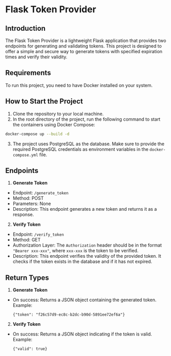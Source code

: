 # Flask Token Provider

## Introduction
The Flask Token Provider is a lightweight Flask application that provides two endpoints for generating and validating tokens. This project is designed to offer a simple and secure way to generate tokens with specified expiration times and verify their validity.

## Requirements
To run this project, you need to have Docker installed on your system.

## How to Start the Project
1. Clone the repository to your local machine.
2. In the root directory of the project, run the following command to start the containers using Docker Compose:


 ```bash
docker-compose up --build -d
```

3. The project uses PostgreSQL as the database. Make sure to provide the required PostgreSQL credentials as environment variables in the `docker-compose.yml` file.

## Endpoints
1. **Generate Token**

- Endpoint: `/generate_token`
- Method: POST
- Parameters: None
- Description: This endpoint generates a new token and returns it as a response.

2. **Verify Token**

- Endpoint: `/verify_token`
- Method: GET
- Authorization Layer: The `Authorization` header should be in the format `"Bearer xxx-xxx"`, where `xxx-xxx` is the token to be verified.
- Description: This endpoint verifies the validity of the provided token. It checks if the token exists in the database and if it has not expired.

## Return Types
1. **Generate Token**

- On success: Returns a JSON object containing the generated token.  
  Example:
  ```
  {"token": "f26c57d9-ec8c-b2dc-b90d-5891ee72ef6a"}
  ```

2. **Verify Token**

- On success: Returns a JSON object indicating if the token is valid.  
  Example:
  ```
  {"valid": true}
  ```

